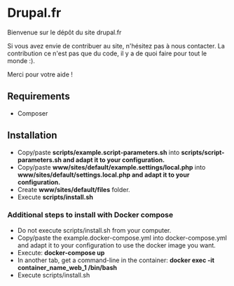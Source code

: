 # Drupal.fr

Bienvenue sur le dépôt du site drupal.fr

Si vous avez envie de contribuer au site, n'hésitez pas à nous contacter. La contribution ce n'est pas que du code, il y a de quoi faire pour tout le monde :).

Merci pour votre aide !

## Requirements

* Composer

## Installation

* Copy/paste **scripts/example.script-parameters.sh** into **scripts/script-parameters.sh and adapt it to your configuration.**
* Copy/paste **www/sites/default/example.settings/local.php** into **www/sites/default/settings.local.php and adapt it to your configuration.**
* Create **www/sites/default/files** folder.
* Execute **scripts/install.sh**

### Additional steps to install with Docker compose

* Do not execute scripts/install.sh from your computer.
* Copy/paste the example.docker-compose.yml into docker-compose.yml and adapt it to your configuration to use the docker image you want.
* Execute: **docker-compose up**
* In another tab, get a command-line in the container: **docker exec -it container_name_web_1 /bin/bash**
* Execute scripts/install.sh
